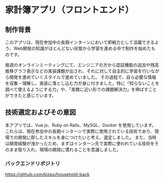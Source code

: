 # 家計簿アプリ（フロントエンド）

## 制作背景
このアプリは、現在参加中の長期インターンにおいて即戦力として活躍できるよう、Web開発の知識がほとんどない状態から学習を進める中で制作を始めたものです。

毎週のオンラインミーティングにて、エンジニアの方から認証機能の追加や残高推移グラフ表示などの実装課題が出され、それに対して自主的に学習を行いながら開発を進めていくスタイルで進めていました。
その過程で、自ら必要な情報を収集・理解し、実装に落とし込む力が身に付きました。特に「知らないことを調べて使えるようにする力」や、「実務に近い形での課題解決力」を伸ばすことができたと感じています。

## 技術選定およびその意図
本アプリでは、Vue.js、Ruby on Rails、MySQL、Docker を使用しています。
これらは、現在参加中の長期インターンで実際に使用されている技術であり、現場での開発に即したスキルを身につけたいと考え、選定しました。
また、当時は開発経験が浅かったため、まずはインターン先で実際に使われている技術をそのまま取り入れ、現場の開発に慣れることを意識しました。

### バックエンドリポジトリ
https://github.com/kizpo/household-back
